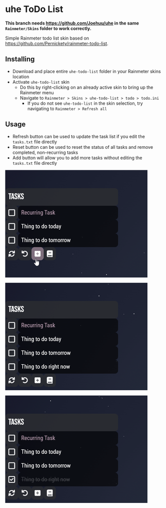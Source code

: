 # uhe ToDo List

**This branch needs https://github.com/Joehuu/uhe in the same `Rainmeter/Skins` folder to work correctly.**

Simple Rainmeter todo list skin based on https://github.com/Pernickety/rainmeter-todo-list.

## Installing

* Download and place entire `uhe-todo-list` folder in your Rainmeter skins location
* Activate `uhe-todo-list` skin
    * Do this by right-clicking on an already active skin to bring up the Rainmeter menu
    * Navigate to `Rainmeter > Skins > uhe-todo-list > todo > todo.ini`
        * If you do not see `uhe-todo-list` in the skin selection, try navigating to `Rainmeter > Refresh all`

## Usage

* Refresh button can be used to update the task list if you edit the `tasks.txt` file directly
* Reset button can be used to reset the status of all tasks and remove completed, non-recurring tasks
* Add button will allow you to add more tasks without editing the `tasks.txt` file directly

![Add Tasks](@Resources/GIFs/addtasks.gif)

![Complete Tasks](@Resources/GIFs/completetasks.gif)

![Clear Completed Tasks](@Resources/GIFs/clearcompletetasks.gif)
